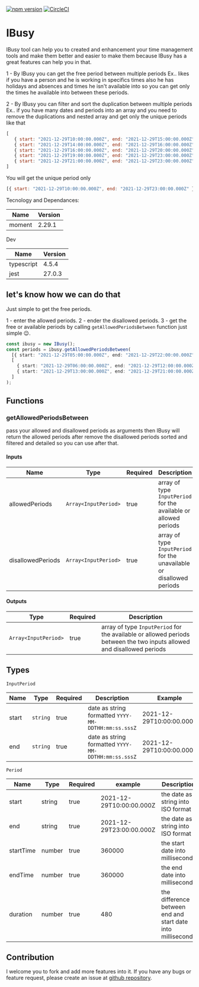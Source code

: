 [![npm version](https://badge.fury.io/js/ibusy.svg)](https://badge.fury.io/js/ibusy) [![CircleCI](https://github.com/mahmoudshahin1111/ibusy/actions/workflows/test.yml/badge.svg)](https://github.com/mahmoudshahin1111/ibusy/actions/workflows/test.yml)

# IBusy

IBusy tool can help you to created and enhancement your time management tools and make them better and easier to make them because IBusy has a great features can help you in that.

1 - By IBusy you can get the free period between multiple periods
Ex..
likes if you have a person and he is working in specifics times also he has holidays and absences and times he isn't available into so you can get only the times he available into between these periods.

2 - By IBusy you can filter and sort the duplication between multiple periods
Ex..
if you have many dates and periods into an array and you need to remove the duplications and nested array
and get only the unique periods like that

```javascript
[
   { start: "2021-12-29T10:00:00.000Z", end: "2021-12-29T15:00:00.000Z" }
   { start: "2021-12-29T14:00:00.000Z", end: "2021-12-29T16:00:00.000Z" }
   { start: "2021-12-29T16:00:00.000Z", end: "2021-12-29T20:00:00.000Z" }
   { start: "2021-12-29T19:00:00.000Z", end: "2021-12-29T23:00:00.000Z" }
   { start: "2021-12-29T21:00:00.000Z", end: "2021-12-29T23:00:00.000Z" }
]
```

You will get the unique period only

```javascript
[{ start: "2021-12-29T10:00:00.000Z", end: "2021-12-29T23:00:00.000Z" }];
```

Tecnology and Dependances:

| Name   | Version |
| ------ | ------- |
| moment | 2.29.1  |

Dev

| Name       | Version |
| ---------- | ------- |
| typescript | 4.5.4   |
| jest       | 27.0.3  |

## let's know how we can do that

Just simple to get the free periods.

1 - enter the allowed periods.
2 - ender the disallowed periods.
3 - get the free or available periods by calling `getAllowedPeriodsBetween`
 function just simple 😉.

```typescript
const ibusy = new IBusy();
const periods = ibusy.getAllowedPeriodsBetween(
  [{ start: "2021-12-29T05:00:00.000Z", end: "2021-12-29T22:00:00.000Z" }],
  [
    { start: "2021-12-29T06:00:00.000Z", end: "2021-12-29T12:00:00.000Z" },
    { start: "2021-12-29T13:00:00.000Z", end: "2021-12-29T21:00:00.000Z" }
  ]
);
```

## Functions

### getAllowedPeriodsBetween

pass your allowed and disallowed periods as arguments then IBusy will return the allowed periods after remove the disallowed periods sorted and filtered and detailed so you can use after that.

#### Inputs

| Name              | Type                 | Required | Description                                                           |
| ----------------- | -------------------- | -------- | --------------------------------------------------------------------- |
| allowedPeriods    | `Array<InputPeriod>` | true     | array of type `InputPeriod` for the available or allowed periods      |
| disallowedPeriods | `Array<InputPeriod>` | true     | array of type `InputPeriod` for the unavailable or disallowed periods |

#### Outputs

| Type                 | Required | Description                                                                                                            |
| -------------------- | -------- | ---------------------------------------------------------------------------------------------------------------------- |
| `Array<InputPeriod>` | true     | array of type `InputPeriod` for the available or allowed periods between the two inputs allowed and disallowed periods |

## Types

`InputPeriod`

| Name  | Type     | Required | Description                                         | Example                  |
| ----- | -------- | -------- | --------------------------------------------------- | ------------------------ |
| start | `string` | true     | date as string formatted `YYYY-MM-DDTHH:mm:ss.sssZ` | 2021-12-29T10:00:00.000Z |
| end   | `string` | true     | date as string formatted `YYYY-MM-DDTHH:mm:ss.sssZ` | 2021-12-29T10:00:00.000Z |

`Period`

| Name      | Type   | Required | example                  | Description                                                 |
| --------- | ------ | -------- | ------------------------ | ----------------------------------------------------------- |
| start     | string | true     | 2021-12-29T10:00:00.000Z | the date as string into ISO format                          |
| end       | string | true     | 2021-12-29T23:00:00.000Z | the date as string into ISO format                          |
| startTime | number | true     | 360000                   | the start date into milliseconds                            |
| endTime   | number | true     | 360000                   | the end date into milliseconds                              |
| duration  | number | true     | 480                      | the difference between end and start date into milliseconds |

## Contribution

I welcome you to fork and add more features into it. If you have any bugs or feature request, please create an issue at [github repository](https://github.com/mahmoudshahin1111/ibusy/issues).
